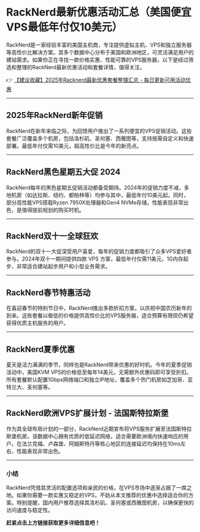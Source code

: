 # RackNerd最新优惠活动汇总（美国便宜VPS最低年付仅10美元）

RackNerd是一家经验丰富的美国主机商，专注提供虚拟主机、VPS和独立服务器等高性价比解决方案。其多个数据中心分布于美国和欧洲地区，可灵活满足用户的建站需求。如果你正在寻找一款价格实惠、性能可靠的VPS服务器，以下是经过筛选和整理的RackNerd最新优惠活动和套餐详情，值得关注。

👉 [【建议收藏】2025年Racknerd最新优惠套餐整理汇总 - 每日更新可用活动优惠](https://bit.ly/Rack_Nerd)

---

## 2025年RackNerd新年促销

RackNerd在新年来临之际，为回馈用户推出了一系列便宜的VPS促销活动。这些套餐广泛覆盖多个机房，包括洛杉矶、圣何塞、西雅图等，支持按需自定义和快速部署。最低年付仅需10美元，超高性价比是今年的新亮点。

---

## RackNerd黑色星期五大促 2024

RackNerd每年的黑色星期五促销活动都备受期待。2024年的促销力度不减，多地机房（如达拉斯、纽约、都柏林等）均参与其中，最低年付10美元起。同时，部分高性能VPS搭载Ryzen 7950X处理器和Gen4 NVMe存储，性能表现非常出色，是值得提前规划的购买时机。

---

## RackNerd双十一全球狂欢

RackNerd的双十一大促深受用户喜爱，每年的促销力度都吸引了众多VPS爱好者参与。2024年双十一期间提供四款 VPS 方案，最低年付仅需11美元，1G内存起步，非常适合建站起步用户和小型业务需求。

---

## RackNerd春节特惠活动

在喜迎春节的特别节日中，RackNerd推出多款折扣方案，以庆祝中国农历新年的到来。这些套餐以极低的价格提供高性价比的VPS服务器，适合预算有限但仍希望获得优质主机服务的用户。

---

## RackNerd夏季优惠

夏天是活力满满的季节，同样也是RackNerd带来优惠的好时机。今年的夏季促销活动中，美国KVM VPS的价格低至每年14美元，无需额外优惠码即可享受折扣。所有套餐默认配置1Gbps网络端口和独立IP地址，覆盖多个热门机房如芝加哥、亚特兰大、圣何塞等。

---

## RackNerd欧洲VPS扩展计划 - 法国斯特拉斯堡

作为其全球布局计划的一部分，RackNerd近期宣布将VPS服务扩展至法国斯特拉斯堡机房。该数据中心拥有优质的低延迟网络，适合需要欧洲境内快速响应的用户。在法兰克福、卢森堡、阿姆斯特丹等核心地区的连接延迟均保持在10ms左右，性能表现非常出色。

---

### 小结

RackNerd凭借其灵活的配置选项和亲民的价格，在VPS市场中逐渐占据了一席之地。如果你需要一款实惠又稳定的VPS，不妨从本文推荐的优惠中选择适合你的方案。特别提醒，国内用户推荐选择其洛杉矶、圣何塞或西雅图机房，以确保更快的访问速度与稳定性。

**赶紧点击上方链接获取更多详细信息吧！**